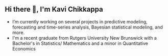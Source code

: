 ## Hi there 👋, I'm Kavi Chikkappa
- I’m currently working on several projects in predictive modeling, forecasting and time-series analysis, Bayesian statistical modeling, and more.
- I'm a recent graduate from Rutgers University New Brunswick with a Bachelor's in Statistics/ Mathematics and a minor in Quantitative Economics

<!--
**kvchikkappa/kvchikkappa** is a ✨ _special_ ✨ repository because its `README.md` (this file) appears on your GitHub profile.

Here are some ideas to get you started:

- 🔭 I’m currently working on ...
- 🌱 I’m currently learning ...
- 👯 I’m looking to collaborate on ...
- 🤔 I’m looking for help with ...
- 💬 Ask me about ...
- 📫 How to reach me: ...
- 😄 Pronouns: ...
- ⚡ Fun fact: ...
-->
